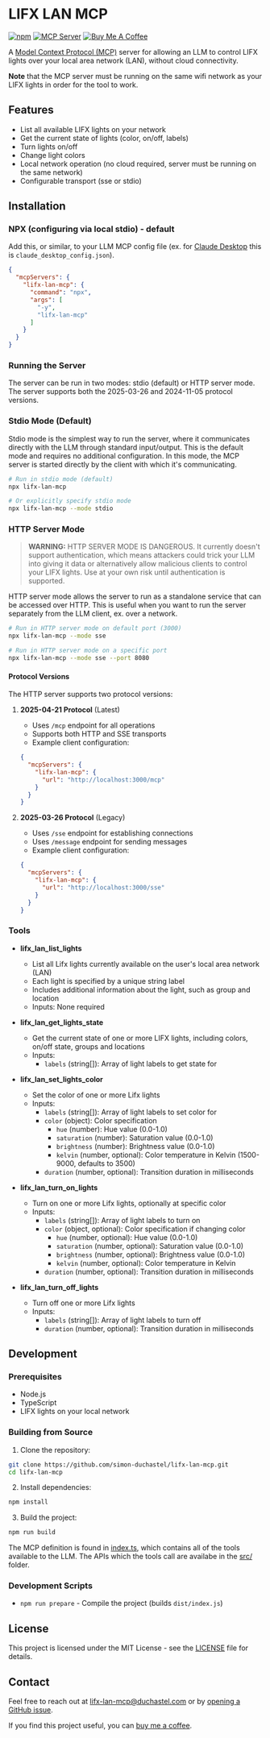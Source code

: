 # LIFX LAN MCP

[![npm](https://img.shields.io/npm/v/lifx-lan-mcp)](https://www.npmjs.com/package/lifx-lan-mcp)&nbsp;[![MCP Server](https://badge.mcpx.dev/?type=server)](https://modelcontextprotocol.io/introduction)&nbsp;[![Buy Me A Coffee](https://img.shields.io/badge/Buy%20Me%20a%20Coffee-ffdd00?&logo=buy-me-a-coffee&logoColor=black)](https://buymeacoffee.com/simonduchastel)

A [Model Context Protocol (MCP)](https://modelcontextprotocol.io/introduction) server for allowing an LLM to control LIFX lights over your local area network (LAN), without cloud connectivity.

**Note** that the MCP server must be running on the same wifi network as your LIFX lights in order for the tool to work.

## Features

- List all available LIFX lights on your network
- Get the current state of lights (color, on/off, labels)
- Turn lights on/off
- Change light colors
- Local network operation (no cloud required, server must be running on the same network)
- Configurable transport (sse or stdio)

## Installation

### NPX (configuring via local stdio) - default

Add this, or similar, to your LLM MCP config file (ex. for [Claude Desktop](https://claude.ai/download) this is `claude_desktop_config.json`).

```json
{
  "mcpServers": {
    "lifx-lan-mcp": {
      "command": "npx",
      "args": [
        "-y",
        "lifx-lan-mcp"
      ]
    }
  }
}
```

### Running the Server

The server can be run in two modes: stdio (default) or HTTP server mode. The server supports both the 2025-03-26 and 2024-11-05 protocol versions.

### Stdio Mode (Default)

Stdio mode is the simplest way to run the server, where it communicates directly with the LLM through standard input/output. This is the default mode and requires no additional configuration. In this mode, the MCP server
is started directly by the client with which it's communicating.

```bash
# Run in stdio mode (default)
npx lifx-lan-mcp

# Or explicitly specify stdio mode
npx lifx-lan-mcp --mode stdio
```

### HTTP Server Mode

> **WARNING:** HTTP SERVER MODE IS DANGEROUS. It currently doesn't support authentication, which means attackers could trick your LLM into giving it data or alternatively allow malicious clients to control your LIFX lights. Use at your own risk until authentication is supported.

HTTP server mode allows the server to run as a standalone service that can be accessed over HTTP. This is useful when you want to run the server separately from the LLM client, ex. over a network.


```bash
# Run in HTTP server mode on default port (3000)
npx lifx-lan-mcp --mode sse

# Run in HTTP server mode on a specific port
npx lifx-lan-mcp --mode sse --port 8080
```

#### Protocol Versions

The HTTP server supports two protocol versions:

1. **2025-04-21 Protocol** (Latest)
   - Uses `/mcp` endpoint for all operations
   - Supports both HTTP and SSE transports
   - Example client configuration:
   ```json
   {
     "mcpServers": {
       "lifx-lan-mcp": {
         "url": "http://localhost:3000/mcp"
       }
     }
   }
   ```

2. **2025-03-26 Protocol** (Legacy)
   - Uses `/sse` endpoint for establishing connections
   - Uses `/message` endpoint for sending messages
   - Example client configuration:
   ```json
   {
     "mcpServers": {
       "lifx-lan-mcp": {
         "url": "http://localhost:3000/sse"
       }
     }
   }
   ```

### Tools

- **lifx_lan_list_lights**
  - List all Lifx lights currently available on the user's local area network (LAN)
  - Each light is specified by a unique string label
  - Includes additional information about the light, such as group and location
  - Inputs: None required

- **lifx_lan_get_lights_state**
  - Get the current state of one or more LIFX lights, including colors, on/off state, groups and locations
  - Inputs:
    - `labels` (string[]): Array of light labels to get state for

- **lifx_lan_set_lights_color**
  - Set the color of one or more Lifx lights
  - Inputs:
    - `labels` (string[]): Array of light labels to set color for
    - `color` (object): Color specification
      - `hue` (number): Hue value (0.0-1.0)
      - `saturation` (number): Saturation value (0.0-1.0)
      - `brightness` (number): Brightness value (0.0-1.0) 
      - `kelvin` (number, optional): Color temperature in Kelvin (1500-9000, defaults to 3500)
    - `duration` (number, optional): Transition duration in milliseconds

- **lifx_lan_turn_on_lights**
  - Turn on one or more Lifx lights, optionally at specific color
  - Inputs:
    - `labels` (string[]): Array of light labels to turn on
    - `color` (object, optional): Color specification if changing color
      - `hue` (number, optional): Hue value (0.0-1.0)
      - `saturation` (number, optional): Saturation value (0.0-1.0)
      - `brightness` (number, optional): Brightness value (0.0-1.0)
      - `kelvin` (number, optional): Color temperature in Kelvin
    - `duration` (number, optional): Transition duration in milliseconds

- **lifx_lan_turn_off_lights**
  - Turn off one or more Lifx lights
  - Inputs:
    - `labels` (string[]): Array of light labels to turn off
    - `duration` (number, optional): Transition duration in milliseconds


## Development

### Prerequisites
- Node.js
- TypeScript
- LIFX lights on your local network

### Building from Source

1. Clone the repository:
```bash
git clone https://github.com/simon-duchastel/lifx-lan-mcp.git
cd lifx-lan-mcp
```

2. Install dependencies:
```bash
npm install
```

3. Build the project:
```bash
npm run build
```

The MCP definition is found in [index.ts](index.ts), which contains all of the tools available to the LLM. The APIs which the tools call are availabe in the [src/](src/) folder.

### Development Scripts
- `npm run prepare` - Compile the project (builds `dist/index.js`)

## License

This project is licensed under the MIT License - see the [LICENSE](LICENSE) file for details.

## Contact

Feel free to reach out at [lifx-lan-mcp@duchastel.com](mailto:lifx-lan-mcp@duchastel.com) or by [opening a GitHub issue](https://github.com/simon-duchastel/lifx-lan-mcp/issues).

If you find this project useful, you can [buy me a coffee](https://buymeacoffee.com/simonduchastel).
